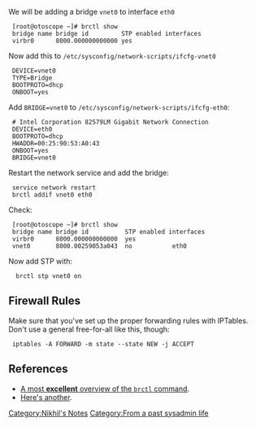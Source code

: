 We will be adding a bridge `vnet0` to interface `eth0`

` [root@otoscope ~]# brctl show`  
` bridge name bridge id         STP enabled interfaces`  
` virbr0      8000.000000000000 yes`

Now add this to `/etc/sysconfig/network-scripts/ifcfg-vnet0`

` DEVICE=vnet0`  
` TYPE=Bridge`  
` BOOTPROTO=dhcp`  
` ONBOOT=yes`

Add `BRIDGE=vnet0` to `/etc/sysconfig/network-scripts/ifcfg-eth0`:

` # Intel Corporation 82579LM Gigabit Network Connection`  
` DEVICE=eth0`  
` BOOTPROTO=dhcp`  
` HWADDR=00:25:90:53:A0:43`  
` ONBOOT=yes`  
` BRIDGE=vnet0`

Restart the network service and add the bridge:

` service network restart`  
` brctl addif vnet0 eth0`

Check:

` [root@otoscope ~]# brctl show`  
` bridge name bridge id          STP enabled interfaces`  
` virbr0      8000.000000000000  yes   `  
` vnet0       8000.00259053a043  no           eth0`

Now add STP with:

`  brctl stp vnet0 on`

Firewall Rules
--------------

Make sure that you've set up the proper forwarding rules with IPTables.
Don't use a general free-for-all like this, though:

` iptables -A FORWARD -m state --state NEW -j ACCEPT`

References
----------

-   [A most **excellent** overview of the `brctl`
    command](http://www.lainoox.com/bridge-brctl-tutorial-linux/).
-   [Here's
    another](http://www.dd-wrt.com/wiki/index.php/Brctl_command).

[Category:Nikhil's Notes](Category:Nikhil's_Notes "wikilink")
[Category:From a past sysadmin
life](Category:From_a_past_sysadmin_life "wikilink")
